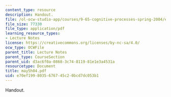 ```yaml
---
content_type: resource
description: Handout.
file: /ol-ocw-studio-app/courses/9-65-cognitive-processes-spring-2004/e70ef1998035676745c20bcd7dc053b1_may5h04.pdf
file_size: 77330
file_type: application/pdf
learning_resource_types:
- Lecture Notes
license: https://creativecommons.org/licenses/by-nc-sa/4.0/
ocw_type: OCWFile
parent_title: Lecture Notes
parent_type: CourseSection
parent_uid: d3ac6f0a-0868-3c74-8119-81e1e3a4531a
resourcetype: Document
title: may5h04.pdf
uid: e70ef199-8035-6767-45c2-0bcd7dc053b1
---
```

Handout.